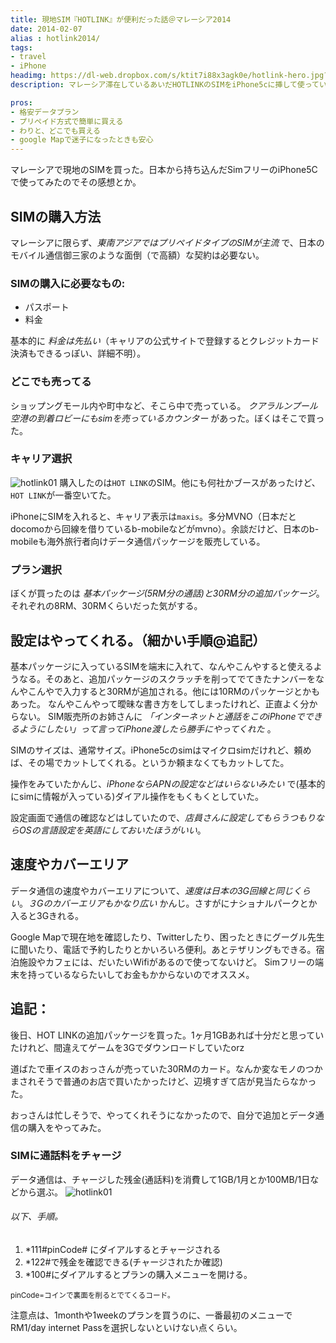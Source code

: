 ```yaml
---
title: 現地SIM『HOTLINK』が便利だった話＠マレーシア2014
date: 2014-02-07
alias : hotlink2014/
tags:
- travel
- iPhone
headimg: https://dl-web.dropbox.com/s/ktit7i88x3agk0e/hotlink-hero.jpg?dl=0
description: マレーシア滞在しているあいだHOTLINKのSIMをiPhone5cに挿して使っていた。値段は、一ヶ月で1000前後。データ通信は思ったより速い、日本とかわらない。Google Mapがあると安心感が段違い。オススメ。

pros:
- 格安データプラン
- プリペイド方式で簡単に買える
- わりと、どこでも買える
- google Mapで迷子になったときも安心
---
```

マレーシアで現地のSIMを買った。日本から持ち込んだSimフリーのiPhone5Cで使ってみたのでその感想とか。

<!-- more -->

## SIMの購入方法
マレーシアに限らず、*東南アジアではプリペイドタイプのSIMが主流* で、日本のモバイル通信御三家のような面倒（で高額）な契約は必要ない。

### SIMの購入に必要なもの:
* パスポート
* 料金

基本的に *料金は先払い*（キャリアの公式サイトで登録するとクレジットカード決済もできるっぽい、詳細不明）。

### どこでも売ってる
ショップングモール内や町中など、そこら中で売っている。
*クアラルンプール空港の到着ロビーにもsimを売っているカウンター* があった。ぼくはそこで買った。

### キャリア選択
![hotlink01][1]
購入したのは`HOT LINK`のSIM。他にも何社かブースがあったけど、`HOT LINK`が一番空いてた。

iPhoneにSIMを入れると、キャリア表示は`maxis`。多分MVNO（日本だとdocomoから回線を借りているb-mobileなどがmvno）。余談だけど、日本のb-mobileも海外旅行者向けデータ通信パッケージを販売している。

### プラン選択
ぼくが買ったのは *基本パッケージ(5RM分の通話)と30RM分の追加パッケージ*。それぞれの8RM、30RMくらいだった気がする。

## 設定はやってくれる。（細かい手順@追記）
基本パッケージに入っているSIMを端末に入れて、なんやこんやすると使えるようなる。そのあと、追加パッケージのスクラッチを削ってでてきたナンバーをなんやこんやで入力すると30RMが追加される。他には10RMのパッケージとかもあった。
なんやこんやって曖昧な書き方をしてしまったけれど、正直よく分からない。
SIM販売所のお姉さんに *「インターネットと通話をこのiPhoneでできるようにしたい」って言ってiPhone渡したら勝手にやってくれた* 。

SIMのサイズは、通常サイズ。iPhone5cのsimはマイクロsimだけれど、頼めば、その場でカットしてくれる。というか頼まなくてもカットしてた。

操作をみていたかんじ、*iPhoneならAPNの設定などはいらないみたい* で(基本的にsimに情報が入っている)ダイアル操作をもくもくとしていた。

設定画面で通信の確認などはしていたので、*店員さんに設定してもらうつもりならOSの言語設定を英語にしておいたほうがいい*。

## 速度やカバーエリア
データ通信の速度やカバーエリアについて、*速度は日本の3G回線と同じくらい*。*３Gのカバーエリアもかなり広い* かんじ。さすがにナショナルパークとか入ると3Gきれる。

Google Mapで現在地を確認したり、Twitterしたり、困ったときにグーグル先生に聞いたり、電話で予約したりとかいろいろ便利。あとテザリングもできる。宿泊施設やカフェには、だいたいWifiがあるので使ってないけど。
Simフリーの端末を持っているならたいしてお金もかからないのでオススメ。

## 追記：
後日、HOT LINKの追加パッケージを買った。1ヶ月1GBあれば十分だと思っていたけれど、間違えてゲームを3Gでダウンロードしていたorz

道ばたで車イスのおっさんが売っていた30RMのカード。なんか変なモノのつかまされそうで普通のお店で買いたかったけど、辺境すぎて店が見当たらなかった。

おっさんは忙しそうで、やってくれそうになかったので、自分で追加とデータ通信の購入をやってみた。

### SIMに通話料をチャージ

データ通信は、チャージした残金(通話料)を消費して1GB/1月とか100MB/1日などから選ぶ。
![hotlink01][2]
###### 以下、手順。
1. *111#pinCode# にダイアルするとチャージされる
2. *122#で残金を確認できる(チャージされたか確認)
3. *100#にダイアルするとプランの購入メニューを開ける。

<small>pinCode=コインで裏面を削るとでてくるコード。</small>

注意点は、1monthや1weekのプランを買うのに、一番最初のメニューでRM1/day internet Passを選択しないといけない点くらい。

[1]:https://dl-web.dropbox.com/s/dy9rgaf8ikuyjjc/130924-hotlink-free-basic-internet.jpg?dl=0
[2]:https://dl-web.dropbox.com/s/ljan18uucric9bb/hotlink.png?dl=0

